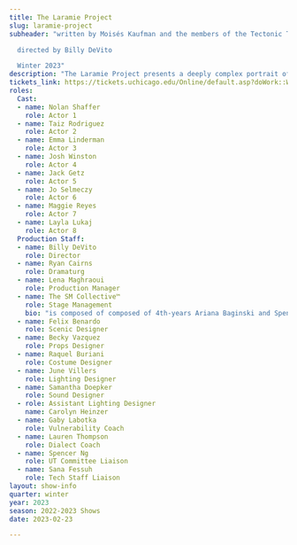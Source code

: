 ```yaml
---
title: The Laramie Project
slug: laramie-project
subheader: "written by Moisés Kaufman and the members of the Tectonic Theater Project

  directed by Billy DeVito

  Winter 2023"
description: "The Laramie Project presents a deeply complex portrait of a community’s response to the 1998 murder of Matthew Shepard, a young gay man living in Laramie, Wyoming. In a series of poignant reflections, the residents of Laramie react to the hate crime and surrounding media storm with anger, bewilderment and sorrow. The play portrays the seismic and deeply personal impact Matthew’s death had on this small town while also demonstrating the power of the human spirit to triumph over bigotry and violence."
tickets_link: https://tickets.uchicago.edu/Online/default.asp?doWork::WScontent::loadArticle=Load&BOparam::WScontent::loadArticle::article_id=056B4B52-B65D-425E-9719-278BB534443C
roles:
  Cast:
  - name: Nolan Shaffer
    role: Actor 1
  - name: Taiz Rodriguez
    role: Actor 2
  - name: Emma Linderman
    role: Actor 3
  - name: Josh Winston
    role: Actor 4
  - name: Jack Getz
    role: Actor 5
  - name: Jo Selmeczy
    role: Actor 6
  - name: Maggie Reyes
    role: Actor 7
  - name: Layla Lukaj
    role: Actor 8
  Production Staff:
  - name: Billy DeVito
    role: Director
  - name: Ryan Cairns
    role: Dramaturg
  - name: Lena Maghraoui
    role: Production Manager
  - name: The SM Collective™
    role: Stage Management
    bio: "is composed of composed of 4th-years Ariana Baginski and Spencer Ng; 3rd-year Danielle Yablonovskiy; and 2nd-years Belle Nahoom, Coco Liu, Eleni Lefakis, Kelly Mao, Nathalie Lam, and Maya Carlos Doyle."
  - name: Felix Benardo
    role: Scenic Designer
  - name: Becky Vazquez
    role: Props Designer
  - name: Raquel Buriani
    role: Costume Designer
  - name: June Villers
    role: Lighting Designer
  - name: Samantha Doepker
    role: Sound Designer
  - role: Assistant Lighting Designer
    name: Carolyn Heinzer
  - name: Gaby Labotka
    role: Vulnerability Coach
  - name: Lauren Thompson
    role: Dialect Coach
  - name: Spencer Ng
    role: UT Committee Liaison
  - name: Sana Fessuh
    role: Tech Staff Liaison
layout: show-info
quarter: winter
year: 2023
season: 2022-2023 Shows
date: 2023-02-23

---
```


